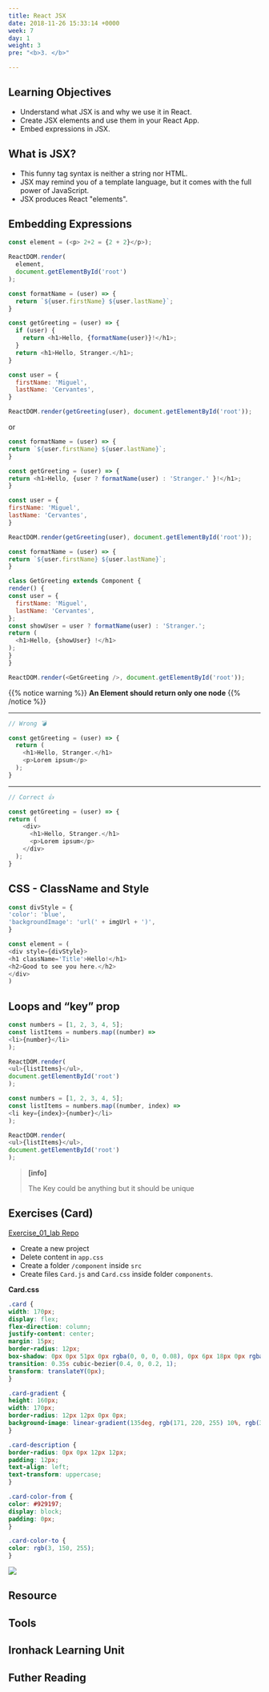 ```yaml
---
title: React JSX
date: 2018-11-26 15:33:14 +0000
week: 7
day: 1
weight: 3
pre: "<b>3. </b>"

---
```

## Learning Objectives

* Understand what JSX is and why we use it in React.
* Create JSX elements and use them in your React App.
* Embed expressions in JSX.

## What is JSX?

* This funny tag syntax is neither a string nor HTML.
* JSX may remind you of a template language, but it comes with the full power of JavaScript.
* JSX produces React "elements".

## Embedding Expressions

```javascript
const element = (<p> 2+2 = {2 + 2}</p>);

ReactDOM.render(
  element,
  document.getElementById('root')
);
```

```javascript
const formatName = (user) => {
  return `${user.firstName} ${user.lastName}`;
}

const getGreeting = (user) => {
  if (user) {
    return <h1>Hello, {formatName(user)}!</h1>;
  }
  return <h1>Hello, Stranger.</h1>;
}

const user = {
  firstName: 'Miguel',
  lastName: 'Cervantes',
}

ReactDOM.render(getGreeting(user), document.getElementById('root'));
```

or

```javascript
const formatName = (user) => {
return `${user.firstName} ${user.lastName}`;
}

const getGreeting = (user) => {
return <h1>Hello, {user ? formatName(user) : 'Stranger.' }!</h1>;
}

const user = {
firstName: 'Miguel',
lastName: 'Cervantes',
}

ReactDOM.render(getGreeting(user), document.getElementById('root'));
```

```javascript
const formatName = (user) => {
return `${user.firstName} ${user.lastName}`;
}

class GetGreeting extends Component {
render() {
const user = {
  firstName: 'Miguel',
  lastName: 'Cervantes',
};
const showUser = user ? formatName(user) : 'Stranger.';
return (
  <h1>Hello, {showUser} !</h1>
);
}
}

ReactDOM.render(<GetGreeting />, document.getElementById('root'));
```

{{% notice warning %}}
**An Element should return only one node**
{{% /notice %}}

***

```javascript
// Wrong 💣

const getGreeting = (user) => {
  return (
    <h1>Hello, Stranger.</h1>
    <p>Lorem ipsum</p>
  );
}
```

***

```javascript
// Correct 👍

const getGreeting = (user) => {
return (
    <div>
      <h1>Hello, Stranger.</h1>
      <p>Lorem ipsum</p>
    </div>
  );
}
```

## CSS - ClassName and Style

```javascript
const divStyle = {
'color': 'blue',
'backgroundImage': 'url(' + imgUrl + ')',
}

const element = (
<div style={divStyle}>
<h1 className='Title'>Hello!</h1>
<h2>Good to see you here.</h2>
</div>
)
```

## Loops and “key” prop

```javascript
const numbers = [1, 2, 3, 4, 5];
const listItems = numbers.map((number) =>
<li>{number}</li>
);

ReactDOM.render(
<ul>{listItems}</ul>,
document.getElementById('root')
);
```

```javascript
const numbers = [1, 2, 3, 4, 5];
const listItems = numbers.map((number, index) =>
<li key={index}>{number}</li>
);

ReactDOM.render(
<ul>{listItems}</ul>,
document.getElementById('root')
);
```

> **\[info\]**
>
> The Key could be anything but it should be unique

## Exercises (Card)

[Exercise_01_lab Repo](https://github.com/zapatran/exercise_01_lab)

* Create a new project
* Delete content in `app.css`
* Create a folder `/component` inside `src`
* Create files `Card.js` and `Card.css` inside folder `components`.

**Card.css**

```css
.card {
width: 170px;
display: flex;
flex-direction: column;
justify-content: center;
margin: 15px;
border-radius: 12px;
box-shadow: 0px 0px 51px 0px rgba(0, 0, 0, 0.08), 0px 6px 18px 0px rgba(0, 0, 0, 0.05);
transition: 0.35s cubic-bezier(0.4, 0, 0.2, 1);
transform: translateY(0px);
}

.card-gradient {
height: 160px;
width: 170px;
border-radius: 12px 12px 0px 0px;
background-image: linear-gradient(135deg, rgb(171, 220, 255) 10%, rgb(3, 150, 255) 100%);
}

.card-description {
border-radius: 0px 0px 12px 12px;
padding: 12px;
text-align: left;
text-transform: uppercase;
}

.card-color-from {
color: #929197;
display: block;
padding: 0px;
}

.card-color-to {
color: rgb(3, 150, 255);
}
```

![](/web-cheatsheet/upload/lab-card.png)

## Resource

## Tools

## Ironhack Learning Unit

## Futher Reading